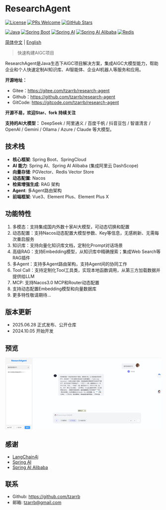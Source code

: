 # ResearchAgent

[![License](https://img.shields.io/badge/License-Apache%202.0-blue.svg)](https://opensource.org/licenses/Apache-2.0)
[![PRs Welcome](https://img.shields.io/badge/PRs-welcome-brightgreen.svg)](https://github.com/tzarrb/research-agent)
[![GitHub Stars](https://img.shields.io/github/stars/tzarrb/research-agent?style=social)](https://github.com/tzarrb/research-agent)

[![Java](https://img.shields.io/badge/Java-17-blue.svg)](https://www.oracle.com/java/technologies/javase/jdk17-archive-downloads.html)
[![Spring Boot](https://img.shields.io/badge/Spring%20Boot-3.4.5-brightgreen.svg)](https://spring.io/projects/spring-boot)
[![Spring AI](https://img.shields.io/badge/Spring%20AI-1.0.0-brightgreen.svg)](https://spring.io/projects/spring-ai)
[![Spring AI Alibaba](https://img.shields.io/badge/Spring%20AI%20Alibaba-1.0.0-brightgreen.svg)](https://spring.io/projects/spring-ai-alibaba)
[![Redis](https://img.shields.io/badge/Redis-7.0.0-red.svg)](https://redis.io/)

<p>
<a href="./README.md">简体中文</a> | <a href="./README_en.md">English</a> 
</p>

> 快速构建AIGC项目

ResearchAgent是Java生态下AIGC项目解决方案，集成AIGC大模型能力，帮助企业和个人快速定制AI知识库、AI智能体、企业AI机器人等服务和应用。

**开源地址：**

- Gitee：https://gitee.com/tzarrb/research-agent
- Github：https://github.com/tzarrb/research-agent
- GitCode: https://gitcode.com/tzarrb/research-agent

**开源不易，欢迎Star、fork 持续关注**

**支持的AI大模型：** DeepSeek / 阿里通义 / 百度千帆 / 抖音豆包 / 智谱清言 / OpenAI / Gemini / Ollama / Azure / Claude 等大模型。

## 技术栈

- **核心框架**: Spring Boot、SpringCloud
- **AI 能力**: Spring AI、Spring AI Alibaba (集成阿里云 DashScope)
- **向量存储**: PGVector、Redis Vector Store
- **动态配置**: Nacos
- **检索增强生成**: RAG 架构
- **Agent**: 多Agent路由架构
- **前端框架**: Vue3、Element Plus、Element Plus X

## 功能特性

1. 多模态：支持集成国内外数十家AI大模型，可动态切换和配置
2. 动态配置：支持Nacos动态配置大模型参数、Key等信息，无感刷新、无需每次重启服务
3. 知识库：支持向量化知识库文档，定制化Prompt对话场景
4. 高级RAG：支持Embedding模型，从知识库中精确搜索；集成Web Search等RAG插件
5. 多Agent：支持多Agent路由架构，支持Agent间的协同工作
6. Tool Call：支持定制化Tool工具类，实现本地函数调用，从第三方加载数据并提供给LLM
7. MCP: 支持Nacos3.0 MCP和Router动态配置 
8. 支持动态配置Embedding模型和向量数据库 
9. 更多特性敬请期待...

## 版本更新

- 2025.06.28 正式发布、公开仓库
- 2024.10.05 开始开发

## 预览

![](docs/imgs/chat.png)

## 感谢

- [LangChain4j](https://github.com/langchain4j/langchain4j)
- [Spring AI](https://spring.io/projects/spring-ai)
- [Spring AI Alibaba](https://spring.io/projects/spring-ai-alibaba)


## 联系

- Github: https://github.com/tzarrb
- 邮箱: tzarrb@gmail.com
